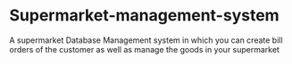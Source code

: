 # Supermarket-management-system
A supermarket Database Management system in which you can create bill orders of the customer as well as manage the goods in your supermarket
